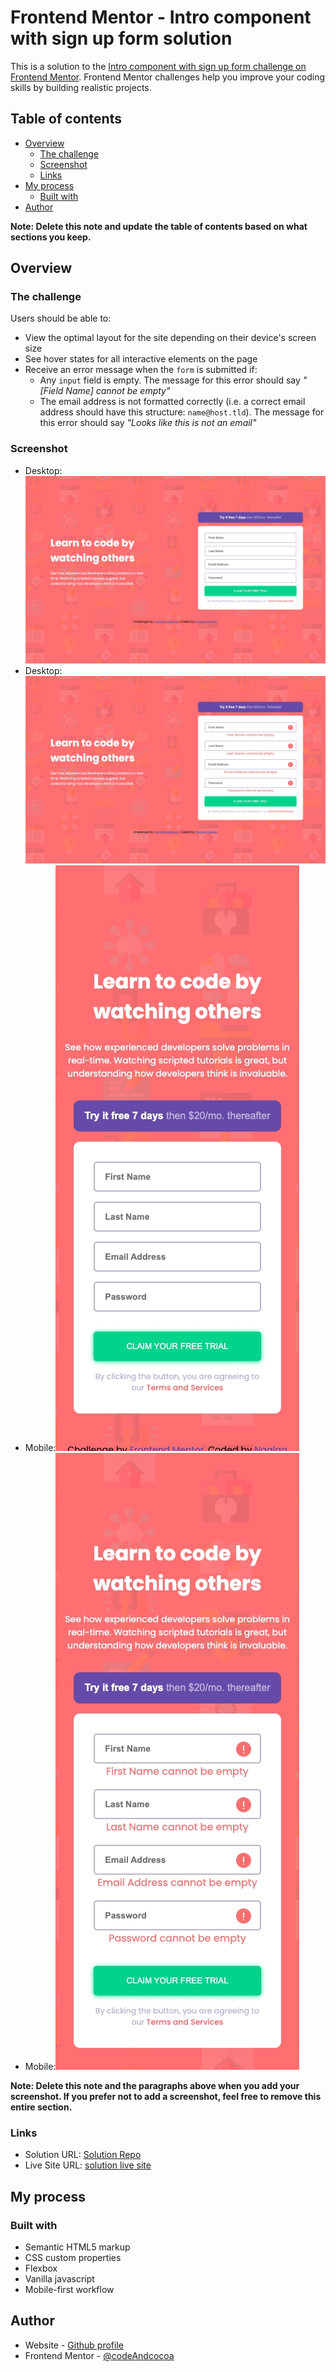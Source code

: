# Frontend Mentor - Intro component with sign up form solution

This is a solution to the [Intro component with sign up form challenge on Frontend Mentor](https://www.frontendmentor.io/challenges/intro-component-with-signup-form-5cf91bd49edda32581d28fd1). Frontend Mentor challenges help you improve your coding skills by building realistic projects. 

## Table of contents

- [Overview](#overview)
  - [The challenge](#the-challenge)
  - [Screenshot](#screenshot)
  - [Links](#links)
- [My process](#my-process)
  - [Built with](#built-with)
- [Author](#author)


**Note: Delete this note and update the table of contents based on what sections you keep.**

## Overview

### The challenge

Users should be able to:

- View the optimal layout for the site depending on their device's screen size
- See hover states for all interactive elements on the page
- Receive an error message when the `form` is submitted if:
  - Any `input` field is empty. The message for this error should say *"[Field Name] cannot be empty"*
  - The email address is not formatted correctly (i.e. a correct email address should have this structure: `name@host.tld`). The message for this error should say *"Looks like this is not an email"*

### Screenshot
- Desktop:![Desktop screenshot 1](./images/desktop-scrn-version.jpeg)
- Desktop:![Desktop screenshot 2](./images/desktop-activate-scrn-version.jpeg)
- Mobile:![Mobile screenshot 1](./images/mobile-scrn-version.jpeg)
- Mobile:![Mobile screenshot 2](./images/mobile-activate-scrn-version.jpeg)



**Note: Delete this note and the paragraphs above when you add your screenshot. If you prefer not to add a screenshot, feel free to remove this entire section.**

### Links

- Solution URL: [Solution Repo](https://github.com/codeAndcocoa/intro-component-with-signup-form.git)
- Live Site URL: [solution live site](https://codeandcocoa.github.io/intro-component-with-signup-form/)

## My process

### Built with

- Semantic HTML5 markup
- CSS custom properties
- Flexbox
- Vanilla javascript
- Mobile-first workflow



## Author

- Website - [Github profile](https://github.com/codeAndcocoa)
- Frontend Mentor - [@codeAndcocoa](https://www.frontendmentor.io/profile/codeAndcocoa)


